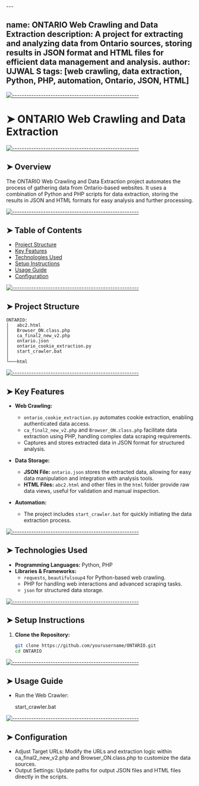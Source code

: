 <!-- ⚠️ This README has been generated from the file(s) "blueprint.md" ⚠️-->---
name: ONTARIO Web Crawling and Data Extraction
description: A project for extracting and analyzing data from Ontario sources, storing results in JSON format and HTML files for efficient data management and analysis.
author: UJWAL S
tags: [web crawling, data extraction, Python, PHP, automation, Ontario, JSON, HTML]
---


[![-----------------------------------------------------](https://raw.githubusercontent.com/andreasbm/readme/master/assets/lines/colored.png)](#ontario-web-crawling-and-data-extraction)

# ➤ ONTARIO Web Crawling and Data Extraction


[![-----------------------------------------------------](https://raw.githubusercontent.com/andreasbm/readme/master/assets/lines/colored.png)](#overview)

## ➤ Overview
The ONTARIO Web Crawling and Data Extraction project automates the process of gathering data from Ontario-based websites. It uses a combination of Python and PHP scripts for data extraction, storing the results in JSON and HTML formats for easy analysis and further processing.


[![-----------------------------------------------------](https://raw.githubusercontent.com/andreasbm/readme/master/assets/lines/colored.png)](#table-of-contents)

## ➤ Table of Contents
- [Project Structure](#project-structure)
- [Key Features](#key-features)
- [Technologies Used](#technologies-used)
- [Setup Instructions](#setup-instructions)
- [Usage Guide](#usage-guide)
- [Configuration](#configuration)


[![-----------------------------------------------------](https://raw.githubusercontent.com/andreasbm/readme/master/assets/lines/colored.png)](#project-structure)

## ➤ Project Structure

    ONTARIO:
    │   abc2.html
    │   Browser_ON.class.php
    │   ca_final2_new_v2.php
    │   ontario.json
    │   ontario_cookie_extraction.py
    │   start_crawler.bat
    │
    └───html



[![-----------------------------------------------------](https://raw.githubusercontent.com/andreasbm/readme/master/assets/lines/colored.png)](#key-features)

## ➤ Key Features
- **Web Crawling:**
  - `ontario_cookie_extraction.py` automates cookie extraction, enabling authenticated data access.
  - `ca_final2_new_v2.php` and `Browser_ON.class.php` facilitate data extraction using PHP, handling complex data scraping requirements.
  - Captures and stores extracted data in JSON format for structured analysis.

- **Data Storage:**
  - **JSON File:** `ontario.json` stores the extracted data, allowing for easy data manipulation and integration with analysis tools.
  - **HTML Files:** `abc2.html` and other files in the `html` folder provide raw data views, useful for validation and manual inspection.

- **Automation:**
  - The project includes `start_crawler.bat` for quickly initiating the data extraction process.


[![-----------------------------------------------------](https://raw.githubusercontent.com/andreasbm/readme/master/assets/lines/colored.png)](#technologies-used)

## ➤ Technologies Used
- **Programming Languages:** Python, PHP  
- **Libraries & Frameworks:**
  - `requests`, `beautifulsoup4` for Python-based web crawling.
  - PHP for handling web interactions and advanced scraping tasks.
  - `json` for structured data storage.


[![-----------------------------------------------------](https://raw.githubusercontent.com/andreasbm/readme/master/assets/lines/colored.png)](#setup-instructions)

## ➤ Setup Instructions
1. **Clone the Repository:**
   ```bash
   git clone https://github.com/yourusername/ONTARIO.git
   cd ONTARIO


[![-----------------------------------------------------](https://raw.githubusercontent.com/andreasbm/readme/master/assets/lines/colored.png)](#usage-guide)

## ➤ Usage Guide
 - Run the Web Crawler:

   start_crawler.bat


[![-----------------------------------------------------](https://raw.githubusercontent.com/andreasbm/readme/master/assets/lines/colored.png)](#configuration)

## ➤ Configuration
 - Adjust Target URLs: Modify the URLs and extraction logic within ca_final2_new_v2.php and Browser_ON.class.php to customize the data sources.
 - Output Settings: Update paths for output JSON files and HTML files directly in the scripts.